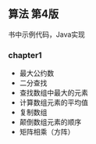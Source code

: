 ## 算法 第4版
书中示例代码，Java实现 

### chapter1
- 最大公约数
- 二分查找
- 查找数组中最大的元素
- 计算数组元素的平均值
- 复制数组
- 颠倒数组元素的顺序
- 矩阵相乘（方阵）